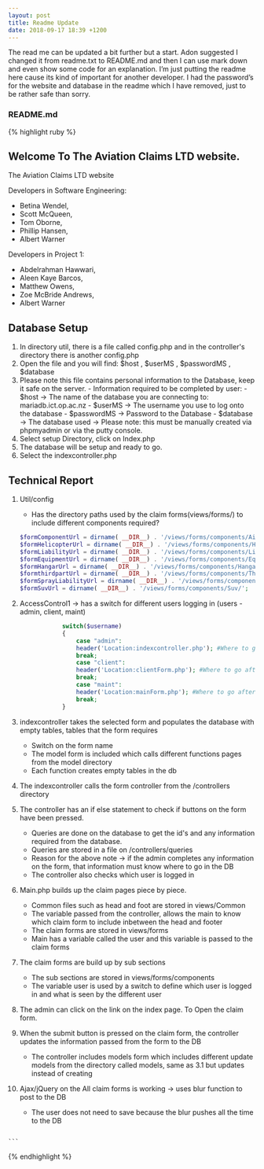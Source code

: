 ```yaml
---
layout: post
title: Readme Update
date: 2018-09-17 18:39 +1200
---
```


The read me can be updated a bit further but a start. Adon suggested I changed it from readme.txt to README.md and then I can use mark down and even show some code for an explanation. I’m just putting the readme here cause its kind of important for another developer.  I had the password’s for the website and database in the readme which  I have removed, just to be rather safe than sorry.

<h3>README.md</h3>

{% highlight ruby %}
## Welcome To The Aviation Claims LTD website.

The Aviation Claims LTD website

Developers in Software Engineering:

- Betina Wendel,
- Scott McQueen,
- Tom Oborne,
- Phillip Hansen,
- Albert Warner

Developers in Project 1:

- Abdelrahman Hawwari,
- Aleen Kaye Barcos,
- Matthew Owens,
- Zoe McBride Andrews,
- Albert Warner

## Database Setup

1. In directory util, there is a file called config.php and in the controller's directory there is another config.php
2. Open the file and you will find: $host , $userMS ,  $passwordMS , $database
3. Please note this file contains personal information to the Database, keep it safe on the server.
       - Information required to be completed by user:
       - $host -> The name of the database you are connecting to: mariadb.ict.op.ac.nz
       - $userMS -> The username you use to log onto the database
       - $passwordMS -> Password to the Database
       - $database -> The database used -> Please note: this must be manually created via phpmyadmin or via the putty console.
4. Select setup Directory, click on Index.php
5. The database will be setup and ready to go.
6. Select the indexcontroller.php 

## Technical Report

1. Util/config
    - Has the directory paths used by the claim forms(views/forms/) to include different components required?

    ```php
    $formComponentUrl = dirname( __DIR__) . '/views/forms/components/Aircraft/';
    $formHelicopterUrl = dirname( __DIR__) . '/views/forms/components/Helicopter/';
    $formLiabilityUrl = dirname( __DIR__) . '/views/forms/components/Liability/';
    $formEquipmentUrl = dirname( __DIR__) . '/views/forms/components/Equipment/';
    $formHangarUrl = dirname( __DIR__) . '/views/forms/components/Hangarkeeper/';
    $formthirdpartUrl = dirname( __DIR__) . '/views/forms/components/ThirdParty/';
    $formSprayLiabilityUrl = dirname( __DIR__) . '/views/forms/components/SprayLiability/';
    $formSuvUrl = dirname( __DIR__) . '/views/forms/components/Suv/';
    ```

2. AccessControl1 -> has a switch for different users logging in (users - admin, client, maint) 

    ```php
                switch($username)
                {
                    case "admin":
                    header('Location:indexcontroller.php'); #Where to go after a successful login. The header is like include but changes to that controller instead of adding it to the page
                    break;
                    case "client":
                    header('Location:clientForm.php'); #Where to go after a successful login. The header is like include but changes to that controller instead of adding it to the page
                    break;
                    case "maint":
                    header('Location:mainForm.php'); #Where to go after a successful login. The header is like include but changes to that controller instead of adding it to the page
                    break;
                }
    ```

3. indexcontroller takes the selected form and populates the database with empty tables, tables that the form requires 
    - Switch on the form name
    - The model form is included which calls different functions pages from the model directory
    - Each function creates empty tables in the db  
4. The indexcontroller calls the form controller from the /controllers directory
5. The controller has an if else statement to check if buttons on the form have been pressed.
    - Queries are done on the database to get the id's and any information required from the database.
    - Queries are stored in a file on /controllers/queries
    - Reason for the above note -> if the admin completes any information on the form, that information must know where to go in the DB
    - The controller also checks which user is logged in
6. Main.php builds up the claim pages piece by piece.
    - Common files such as head and foot are stored in views/Common
    - The variable passed from the controller, allows the main to know which claim form to include inbetween the head and footer
    - The claim forms are stored in views/forms
    - Main has a variable called the user and this variable is passed to the claim forms 
7. The claim forms are build up by sub sections
    - The sub sections are stored in views/forms/components
    - The variable user is used by a switch to define which user is logged in and what is seen by the different user
8. The admin can click on the link on the index page. To Open the claim form. 
9. When the submit button is pressed on the claim form, the controller updates the information passed from the form to the DB
    - The controller includes models form which includes different update models from the directory called models, same as 3.1 but updates instead of creating
10. Ajax/jQuery on the All claim forms is working -> uses blur function to post to the DB
    - The user does not need to save because the blur pushes all the time to the DB
    
    ```php
<script>
        $(document).ready(function(){
        $( "input[type=text]" ).blur(function() {
            $.post('./controllers/aircraftController.php',$("#aircraftform").serialize(),function(response){
                                /* alert(response) */; });
            });
        });
</script>

    ```
	
{% endhighlight %}


